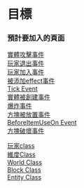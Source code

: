 # 目標

### 預計要加入的頁面

[實體攻擊事件](https://docs.microsoft.com/en-us/minecraft/creator/scriptapi/mojang-minecraft/entityhiteventsignal)\
[玩家退出事件](https://docs.microsoft.com/en-us/minecraft/creator/scriptapi/mojang-minecraft/playerleaveeventsignal)\
[玩家加入事件](https://docs.microsoft.com/en-us/minecraft/creator/scriptapi/mojang-minecraft/playerjoineventsignal)\
[被添加effect事件](https://docs.microsoft.com/en-us/minecraft/creator/scriptapi/mojang-minecraft/effectaddeventsignal)\
[Tick Event](https://docs.microsoft.com/en-us/minecraft/creator/scriptapi/mojang-minecraft/tickeventsignal)\
[實體被創建事件](https://docs.microsoft.com/en-us/minecraft/creator/scriptapi/mojang-minecraft/entitycreateeventsignal)\
[爆炸事件](https://docs.microsoft.com/en-us/minecraft/creator/scriptapi/mojang-minecraft/explosioneventsignal)\
[方塊被放置事件](https://docs.microsoft.com/en-us/minecraft/creator/scriptapi/mojang-minecraft/blockplaceeventsignal)\
[BeforeItemUseOn Event](https://docs.microsoft.com/en-us/minecraft/creator/scriptapi/mojang-minecraft/beforeitemuseoneventsignal)\
[方塊破壞事件](https://docs.microsoft.com/en-us/minecraft/creator/scriptapi/mojang-minecraft/blockbreakeventsignal)

[玩家class](https://docs.microsoft.com/en-us/minecraft/creator/scriptapi/mojang-minecraft/player#removetag)\
[維度Class](https://docs.microsoft.com/en-us/minecraft/creator/scriptapi/mojang-minecraft/dimension)\
[World Class](https://docs.microsoft.com/en-us/minecraft/creator/scriptapi/mojang-minecraft/world)\
[Block Class](https://docs.microsoft.com/en-us/minecraft/creator/scriptapi/mojang-minecraft/block)\
[Entity Class](https://docs.microsoft.com/en-us/minecraft/creator/scriptapi/mojang-minecraft/entity)